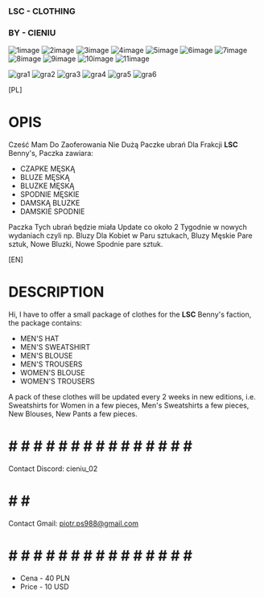 ### LSC - CLOTHING ###
### BY - CIENIU ###
![1image](https://github.com/user-attachments/assets/7f4b711a-699a-4ba3-8334-b213a6332db2)
![2image](https://github.com/user-attachments/assets/babce13c-788d-4981-afc4-daee1557d981)
![3image](https://github.com/user-attachments/assets/faed7d9b-70af-4643-bffc-9dd911a81405)
![4image](https://github.com/user-attachments/assets/010c52b1-b14c-470b-b944-6d166a0bac79)
![5image](https://github.com/user-attachments/assets/e87c2aef-61b9-4531-ad2a-de0ed482fe76)
![6image](https://github.com/user-attachments/assets/0ce13e85-b702-4f48-a038-f59c06c79460)
![7image](https://github.com/user-attachments/assets/29be9ecb-c75d-49e3-bd22-2417e664607f)
![8image](https://github.com/user-attachments/assets/a899ade6-57a6-4048-882c-f5fe74c2efe0)
![9image](https://github.com/user-attachments/assets/627b333d-9abc-4865-b719-fb77feff8d3c)
![10image](https://github.com/user-attachments/assets/bc2c5fd4-3310-488b-8623-79b777979aa2)
![11image](https://github.com/user-attachments/assets/2d4b8c7e-421f-4d47-a4d1-f043bc9ae5fd)

![gra1](https://github.com/user-attachments/assets/1eec6673-4b3e-426c-94b5-692bbf04999f)
![gra2](https://github.com/user-attachments/assets/060639d0-ebea-45e3-99fd-fee9c8a9149a)
![gra3](https://github.com/user-attachments/assets/c1f836a4-68a9-498d-99e8-10fa95bea0ef)
![gra4](https://github.com/user-attachments/assets/56381e4f-256d-4f4e-a074-572f5b0b9026)
![gra5](https://github.com/user-attachments/assets/98299eb9-ac83-466b-884a-9f22441956f9)
![gra6](https://github.com/user-attachments/assets/2084c1fb-59f1-46ec-8fc5-c4d96b59cc85)

[PL]
# OPIS
Cześć Mam Do Zaoferowania Nie Dużą Paczke ubrań Dla Frakcji **LSC** Benny's, Paczka zawiara:
- CZAPKE MĘSKĄ
- BLUZE MĘSKĄ
- BLUZKE MĘSKĄ
- SPODNIE MĘSKIE
- DAMSKĄ BLUZKE
- DAMSKIE SPODNIE

Paczka Tych ubrań będzie miała Update co około 2 Tygodnie w nowych wydaniach czyli np. Bluzy Dla Kobiet w Paru sztukach, Bluzy Męskie Pare sztuk, Nowe Bluzki, Nowe Spodnie pare sztuk.

[EN]
# DESCRIPTION
Hi, I have to offer a small package of clothes for the **LSC** Benny's faction, the package contains:
- MEN'S HAT
- MEN'S SWEATSHIRT
- MEN'S BLOUSE
- MEN'S TROUSERS
- WOMEN'S BLOUSE
- WOMEN'S TROUSERS

A pack of these clothes will be updated every 2 weeks in new editions, i.e. Sweatshirts for Women in a few pieces, Men's Sweatshirts a few pieces, New Blouses, New Pants a few pieces.
# # # # # # # # # # # # # # # # #
Contact Discord: cieniu_02
# # # #
Contact Gmail: piotr.ps988@gmail.com
# # # # # # # # # # # # # # # # #
- Cena - 40 PLN
- Price - 10 USD
